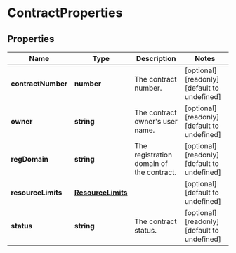 # ContractProperties

## Properties
| Name | Type | Description | Notes |
| ------------ | ------------- | ------------- | ------------- |
| **contractNumber** | **number** | The contract number. | [optional] [readonly] [default to undefined] |
| **owner** | **string** | The contract owner\'s user name. | [optional] [readonly] [default to undefined] |
| **regDomain** | **string** | The registration domain of the contract. | [optional] [readonly] [default to undefined] |
| **resourceLimits** | [**ResourceLimits**](ResourceLimits.md) |  | [optional] [default to undefined] |
| **status** | **string** | The contract status. | [optional] [readonly] [default to undefined] |


